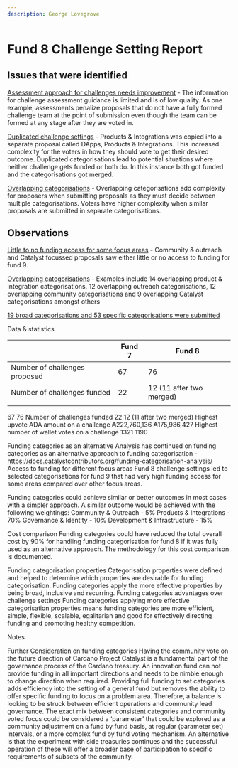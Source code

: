 ```yaml
---
description: George Lovegrove
---
```


# Fund 8 Challenge Setting Report

## Issues that were identified&#x20;

[Assessment approach for challenges needs improvement](https://docs.catalystcontributors.org/funding-categorisation-analysis/challenge-settings/challenge-setting-assessment-issues) - The information for challenge assessment guidance is limited and is of low quality. As one example, assessments penalize proposals that do not have a fully formed challenge team at the point of submission even though the team can be formed at any stage after they are voted in.&#x20;

[Duplicated challenge settings](https://docs.google.com/spreadsheets/d/15ELXp81NfvXHgrerTbuIofZOXBsdjocN1YgBK0gPP3E/edit#gid=894583832) - Products & Integrations was copied into a separate proposal called DApps, Products & Integrations. This increased complexity for the voters in how they should vote to get their desired outcome. Duplicated categorisations lead to potential situations where neither challenge gets funded or both do. In this instance both got funded and the categorisations got merged.&#x20;

[Overlapping categorisations](https://docs.catalystcontributors.org/funding-categorisation-analysis/historical-analysis-and-comparisons/categorisation-setting-observations/fund-8) - Overlapping categorisations add complexity for proposers when submitting proposals as they must decide between multiple categorisations. Voters have higher complexity when similar proposals are submitted in separate categorisations.&#x20;

## Observations

[Little to no funding access for some focus areas](https://docs.catalystcontributors.org/funding-categorisation-analysis/historical-analysis-and-comparisons/funding-access-for-each-focus-area/fund-9) - Community & outreach and Catalyst focussed proposals saw either little or no access to funding for fund 9.&#x20;

[Overlapping categorisations](https://docs.catalystcontributors.org/funding-categorisation-analysis/historical-analysis-and-comparisons/categorisation-setting-observations/fund-8) - Examples include 14 overlapping product & integration categorisations, 12 overlapping outreach categorisations, 12 overlapping community categorisations and 9 overlapping Catalyst categorisations amongst others&#x20;

[19 broad categorisations and 53 specific categorisations were submitted](https://docs.catalystcontributors.org/funding-categorisation-analysis/historical-analysis-and-comparisons/categorisation-setting-observations/fund-8)&#x20;

Data & statistics

|                               | Fund 7 | Fund 8                    |
| ----------------------------- | ------ | ------------------------- |
| Number of challenges proposed | 67     | 76                        |
| Number of challenges funded   | 22     | 12 (11 after two merged)  |
|                               |        |                           |

&#x20;67 76 Number of challenges funded 22 12 (11 after two merged) Highest upvote ADA amount on a challenge ₳222,760,136 ₳175,986,427 Highest number of wallet votes on a challenge 1321 1190

Funding categories as an alternative Analysis has continued on funding categories as an alternative approach to funding categorisation - https://docs.catalystcontributors.org/funding-categorisation-analysis/ Access to funding for different focus areas Fund 8 challenge settings led to selected categorisations for fund 9 that had very high funding access for some areas compared over other focus areas.

Funding categories could achieve similar or better outcomes in most cases with a simpler approach. A similar outcome would be achieved with the following weightings: Community & Outreach - 5% Products & Integrations - 70% Governance & Identity - 10% Development & Infrastructure - 15%

Cost comparison Funding categories could have reduced the total overall cost by 90% for handling funding categorisation for fund 8 if it was fully used as an alternative approach. The methodology for this cost comparison is documented.

Funding categorisation properties Categorisation properties were defined and helped to determine which properties are desirable for funding categorisation. Funding categories apply the more effective properties by being broad, inclusive and recurring. Funding categories advantages over challenge settings Funding categories applying more effective categorisation properties means funding categories are more efficient, simple, flexible, scalable, egalitarian and good for effectively directing funding and promoting healthy competition.

Notes

Further Consideration on funding categories Having the community vote on the future direction of Cardano Project Catalyst is a fundamental part of the governance process of the Cardano treasury. An innovation fund can not provide funding in all important directions and needs to be nimble enough to change direction when required. Providing full funding to set categories adds efficiency into the setting of a general fund but removes the ability to offer specific funding to focus on a problem area. Therefore, a balance is looking to be struck between efficient operations and community lead governance. The exact mix between consistent categories and community voted focus could be considered a ‘parameter’ that could be explored as a community adjustment on a fund by fund basis, at regular (parameter set) intervals, or a more complex fund by fund voting mechanism. An alternative is that the experiment with side treasuries continues and the successful operation of these will offer a broader base of participation to specific requirements of subsets of the community.
